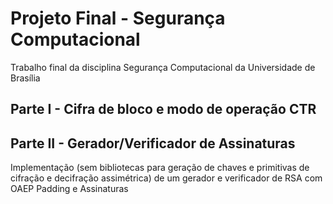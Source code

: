 # Projeto Final - Segurança Computacional
Trabalho final da disciplina Segurança Computacional da Universidade de Brasília

## Parte I - Cifra de bloco e modo de operação CTR


## Parte II - Gerador/Verificador de Assinaturas
Implementação (sem bibliotecas para geração de chaves e primitivas de cifração e decifração assimétrica) de um gerador e verificador de RSA com OAEP Padding e Assinaturas
